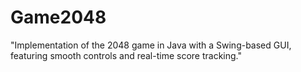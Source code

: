# Game2048
"Implementation of the 2048 game in Java with a Swing-based GUI, featuring smooth controls and real-time score tracking."
